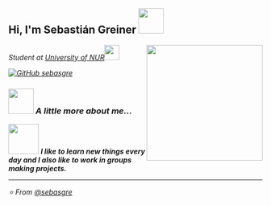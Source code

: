 <h2> Hi, I'm Sebastián Greiner <img src="https://media.giphy.com/media/ASd0Ukj0y3qMM/giphy.gif" width="50"></h2>
<img align='right' src="https://media.giphy.com/media/8t7lXR6Sep8zB6v7El/giphy.gif" width="230">
<p><em>Student at <a href="http://www.unb.br">University of NUR</a><img src="https://media.giphy.com/media/fYSnHlufseco8Fh93Z/giphy.gif" width="30"></br></p>

[![GitHub sebasgre](https://img.shields.io/github/followers/thaiane?label=follow&style=social)](https://github.com/sebasgre)


### <img src="https://media.giphy.com/media/26FxFLIRsjweMvsnS/giphy.gif" width="50"> A little more about me...  
<img src="https://media.giphy.com/media/USV0ym3bVWQJJmNu3N/giphy.gif" width="60"> <em><b>I like to learn new things every day and I also like to work in groups making projects.</b> </em>

---

⭐️ From [@sebasgre](https://github.com/sebasgre/)
